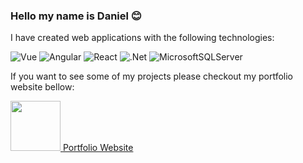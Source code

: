 ### Hello my name is Daniel 😊

I have created web applications with the following technologies:

![Vue](https://img.shields.io/badge/Vue.js-35495E?style=for-the-badge&logo=vuedotjs&logoColor=4FC08D)
![Angular](https://img.shields.io/badge/angular-%23DD0031.svg?style=for-the-badge&logo=angular&logoColor=white)
![React](https://img.shields.io/badge/react-%2320232a.svg?style=for-the-badge&logo=react&logoColor=%2361DAFB)
![.Net](https://img.shields.io/badge/.NET-5C2D91?style=for-the-badge&logo=.net&logoColor=white)
![MicrosoftSQLServer](https://img.shields.io/badge/Microsoft%20SQL%20Sever-CC2927?style=for-the-badge&logo=microsoft%20sql%20server&logoColor=white)

If you want to see some of my projects please checkout my portfolio website bellow:

<a href="https://danalbertportfolio.com.au/" target="_blank">
    <img src="https://danalbertportfolio.com.au/web-logo.png" width="80"> 
    <span>Portfolio Website</span>
</a>
